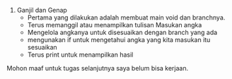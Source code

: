 1. Ganjil dan Genap
   * Pertama yang dilakukan adalah membuat main void dan branchnya. 
   * Terus memanggil atau menampilkan tulisan Masukan angka
   * Mengelola angkanya untuk disesuaikan dengan branch yang ada
   * mengunakan if untuk mengetahui angka yang kita masukan itu sesuaikan
   * Terus print untuk menampilkan hasil

Mohon maaf untuk tugas selanjutnya saya belum bisa kerjaan.